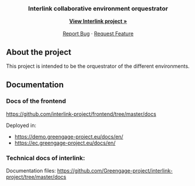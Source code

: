<div id="top"></div>

<!-- PROJECT LOGO -->
<br />
<div align="center">
  <!-- <a href="https://github.com/interlink-project/frontend">
    <img src="mddocs/images/logo.png" alt="Logo" width="172" height="80">
  </a> -->
  <h3 align="center">Interlink collaborative environment orquestrator</h3>

  <p align="center">
    <a href="https://interlink-project.eu/"><strong>View Interlink project »</strong></a>
    <br />
    <br />
    <a href="https://github.com/interlink-project/backend/issues">Report Bug</a>
    ·
    <a href="https://github.com/interlink-project/backend/issues">Request Feature</a>
  </p>
</div>

<!-- ABOUT THE PROJECT -->

## About the project

This project is intended to be the orquestrator of the different environments.

## Documentation

### Docs of the frontend

https://github.com/interlink-project/frontend/tree/master/docs

Deployed in:

- https://demo.greengage-project.eu/docs/en/
- https://ec.greengage-project.eu/docs/en/

### Technical docs of interlink:

Documentation files: https://github.com/Greengage-project/interlink-project/tree/master/docs

  <!--
Deployed in: https://interlink-project.github.io/interlink-project/
-->
